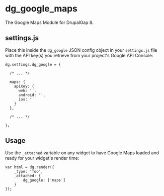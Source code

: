 # dg_google_maps

The Google Maps Module for DrupalGap 8.

## settings.js

Place this inside the `dg_google` JSON config object in your `settings.js` file with the API key(s) you retrieve from
your project's Google API Console:

```
dg.settings.dg_google = {

  /* ... */

  maps: {
    apiKey: {
      web: '',
      android: '',
      ios: ''
    }
  },

  /* ... */

};
```

## Usage

Use the `_attached` variable on any widget to have Google Maps loaded and ready for your widget's render time:

```
var html = dg.render({
    _type: 'foo',
    _attached: {
        dg_google: ['maps']
    }
});
```
